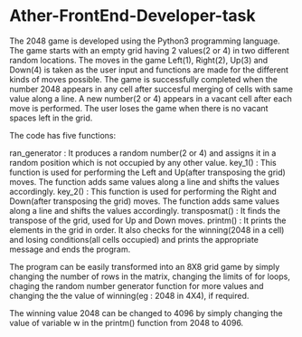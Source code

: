 # Ather-FrontEnd-Developer-task

The 2048 game is developed using the Python3 programming language. The game starts with an empty grid having 2 values(2 or 4) in two different random
locations. The moves in the game Left(1), Right(2), Up(3) and Down(4) is taken as the user input and functions are made for the different kinds of 
moves possible. The game is successfully completed when the number 2048 appears in any cell after succesful merging of cells with same value along a line.
A new number(2 or 4) appears in a vacant cell after each move is performed. The user loses the game when there is no vacant spaces left in the grid.

The code has five functions:

ran_generator : It produces a random number(2 or 4) and assigns it in a random position which is not occupied by any other value.
key_1() : This function is used for performing the Left and Up(after transposing the grid) moves. The function adds same values along a line and shifts the
          values accordingly.
key_2() : This function is used for performing the Right and Down(after transposing the grid) moves. The function adds same values along a line and shifts 
          the values accordingly.
transposmat() : It finds the transpose of the grid, used for Up and Down moves.
printm() : It prints the elements in the grid in order. It also checks for the winning(2048 in a cell) and losing conditions(all cells occupied) and prints
           the appropriate message and ends the program.
          
The program can be easily transformed into an 8X8 grid game by simply changing the number of rows in the matrix, changing the limits of for loops, chaging
the random number generator function for more values and changing the the value of winning(eg : 2048 in 4X4), if required.

The winning value 2048 can be changed to 4096 by simply changing the value of variable w in the printm() function from 2048 to 4096.
